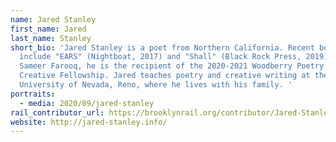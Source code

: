 ```yaml
---
name: Jared Stanley
first_name: Jared
last_name: Stanley
short_bio: 'Jared Stanley is a poet from Northern California. Recent books
  include "EARS" (Nightboat, 2017) and "Shall" (Black Rock Press, 2019). With
  Sameer Farooq, he is the recipient of the 2020-2021 Woodberry Poetry Room
  Creative Fellowship. Jared teaches poetry and creative writing at the
  University of Nevada, Reno, where he lives with his family. '
portraits:
  - media: 2020/09/jared-stanley
rail_contributor_url: https://brooklynrail.org/contributor/Jared-Stanley
website: http://jared-stanley.info/
---
```

